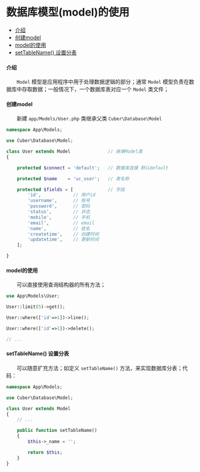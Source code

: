 # 数据库模型(model)的使用

- [介绍](#text)
- [创建model](#create)
- [model的使用](#model)
- [setTableName() 设置分表](#settablename)

#### <a name="text">介绍</a>


　　`Model` 模型是应用程序中用于处理数据逻辑的部分；通常 `Model` 模型负责在数据库中存取数据；一般情况下，一个数据库表对应一个 `Model` 类文件；<br />


#### <a name="create">创建model</a>

　　新建 `app/Models/User.php` 类继承父类 `Cuber\Database\Model`

```php
namespace App\Models;

use Cuber\Database\Model;

class User extends Model              // 继承Model类
{

    protected $connect = 'default';   // 数据库连接 默认default

    protected $name    = 'uc_user';   // 表名称

    protected $fields = [             // 字段
        'id',            // 用户id
        'username',      // 账号
        'password',      // 密码
        'status',        // 状态
        'mobile',        // 手机
        'email',         // email
        'name',          // 姓名
        'createtime',    // 创建时间
        'updatetime',    // 更新时间
    ];

}
```

#### <a name="model">model的使用</a>

　　可以直接使用查询结构器的所有方法；

```php
use App\Models\User;

User::limit(5)->get();

User::where(['id'=>1])->line();

User::where(['id'=>1])->delete();

// ...
```


#### <a name="settablename">setTableName() 设置分表</a>

　　可以随意扩充方法；如定义 `setTableName()` 方法，来实现数据库分表；代码：

```php
namespace App\Models;

use Cuber\Database\Model;

class User extends Model
{
    // ...

    public function setTableName()
    {
        $this->_name = '';

        return $this;
    }
}
```
